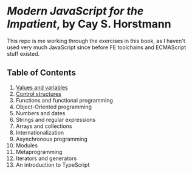 # _Modern JavaScript for the Impatient_, by Cay S. Horstmann

This repo is me working through the exercises in this book, as I haven't used very much JavaScript since before FE toolchains and ECMAScript stuff existed.

## Table of Contents

1. [Values and variables](chapter01/README.md)
2. [Control structures](chapter02/README.md)
3. Functions and functional programming
4. Object-Oriented programming
5. Numbers and dates
6. Strings and regular expressions
7. Arrays and collections
8. Internationalization
9. Asynchronous programming
10. Modules
11. Metaprogramming
12. Iterators and generators
13. An introduction to TypeScript
